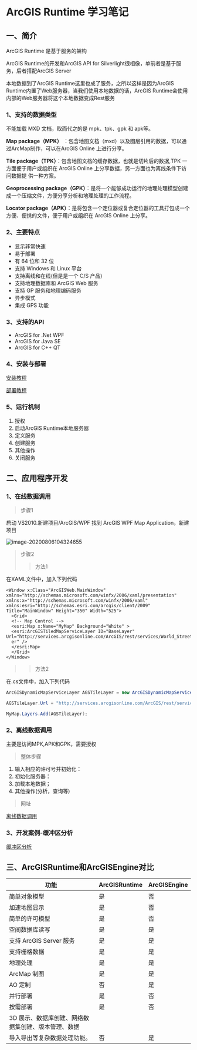# ArcGIS Runtime 学习笔记

## 一、简介

ArcGIS Runtime 是基于服务的架构

ArcGIS Runtime的开发和ArcGIS API for Silverlight很相像，单前者是基于服务，后者搭配ArcGIS Server

本地数据到了ArcGIS Runtime这里也成了服务，之所以这样是因为ArcGIS Runtime内置了Web服务器，当我们使用本地数据的话，ArcGIS Runtime会使用内部的Web服务器将这个本地数据变成Rest服务

### 1、支持的数据类型

不能加载 MXD 文档，取而代之的是 mpk、tpk、gpk 和 apk等。

**Map package（MPK）** ：包含地图文档（mxd）以及图层引用的数据，可以通过ArcMap制作，可以在ArcGIS Online 上进行分享。

**Tile package（TPK）**：包含地图文档的缓存数据，也就是切片后的数据,TPK 一方面便于用户或组织在 ArcGIS Online 上分享数据，另一方面也为离线条件下访问数据提 供一种方案。

**Geoprocessing package（GPK）**：是将一个能够成功运行的地理处理模型创建成一个压缩文件，方便分享分析和地理处理的工作流程。

**Locator package（APK）**：是将包含一个定位器或复合定位器的工具打包成一个方便、便携的文件，便于用户或组织在 ArcGIS Online 上分享。

### 2、主要特点

- 显示非常快速
- 易于部署
- 有 64 位和 32 位
- 支持 Windows 和 Linux 平台
- 支持离线和在线(但是是一个 C/S 产品)
- 支持地理数据库和 ArcGIS Web 服务
- 支持 GP 服务和地理编码服务
- 异步模式
- 集成 GPS 功能

### 3、支持的API 

- ArcGIS for .Net WPF
- ArcGIS for Java SE
- ArcGIS for C++ QT

### 4、安装与部署

[安装教程](https://malagis.com/arcgis-runtime-beginner-handbook-2.html)

[部署教程](https://malagis.com/arcgis-runtime-beginner-handbook-4.html)

### 5、运行机制

1. 授权
2. 启动ArcGIS Runtime本地服务器
3. 定义服务
4. 创建服务
5. 其他操作
6. 关闭服务



## 二、应用程序开发

### 1、在线数据调用

> 步骤1

启动 VS2010.新建项目/ArcGIS/WPF 找到 ArcGIS WPF Map Application，新建项目

![image-20200806104324655](C:\Users\Administrator\AppData\Roaming\Typora\typora-user-images\image-20200806104324655.png)

> 步骤2
>
> >方法1

在XAML文件中，加入下列代码

```xaml
<Window x:Class="ArcGISWeb.MainWindow"
xmlns="http://schemas.microsoft.com/winfx/2006/xaml/presentation"
xmlns:x="http://schemas.microsoft.com/winfx/2006/xaml"
xmlns:esri="http://schemas.esri.com/arcgis/client/2009"
Title="MainWindow" Height="350" Width="525">
  <Grid>
  <!-- Map Control -->
  <esri:Map x:Name="MyMap" Background="White" >
  <esri:ArcGISTiledMapServiceLayer ID="BaseLayer" Url="http://services.arcgisonline.com/ArcGIS/rest/services/World_Street_Map/MapServ
  er" />
  </esri:Map>
  </Grid>
</Window>
```



> > 方法2

在.cs文件中，加入下列代码

```c#
ArcGISDynamicMapServiceLayer AGSTileLayer = new ArcGISDynamicMapServiceLayer();

AGSTileLayer.Url = "http://services.arcgisonline.com/ArcGIS/rest/services/World\_Street\_Map/MapServer";

MyMap.Layers.Add(AGSTileLayer);

```



### 2、离线数据调用

主要是访问MPK,APK和GPK，需要授权

> 整体步骤

1. 输入相应的许可号并初始化：
2. 初始化服务器：
3. 加载本地数据；
4. 其他操作(分析，查询等)

> 网址

[离线数据调用](https://malagis.com/arcgis-runtime-beginner-handbook-3-3.html)



### 3、开发案例-缓冲区分析

[缓冲区分析](https://malagis.com/arcgis-runtime-beginner-handbook-5-2.html)



## 三、ArcGISRuntime和ArcGISEngine对比

| 功能                                                | ArcGISRuntime | ArcGISEngine |
| --------------------------------------------------- | ------------- | ------------ |
| 简单对象模型                                        | 是            | 否           |
| 加速地图显示                                        | 是            | 否           |
| 简单的许可模型                                      | 是            | 否           |
| 空间数据库读写                                      | 是            | 是           |
| 支持 ArcGIS Server 服务                             | 是            | 是           |
| 支持栅格数据                                        | 是            | 是           |
| 地理处理                                            | 是            | 是           |
| ArcMap 制图                                         | 是            | 是           |
| AO 定制                                             | 否            | 是           |
| 并行部署                                            | 是            | 否           |
| 按需部署                                            | 是            | 否           |
| 3D 展示、数据库创建、网络数据集创建、版本管理、数据 |               |              |
| 导入导出等复杂数据处理功能。                        | 否            | 是           |



